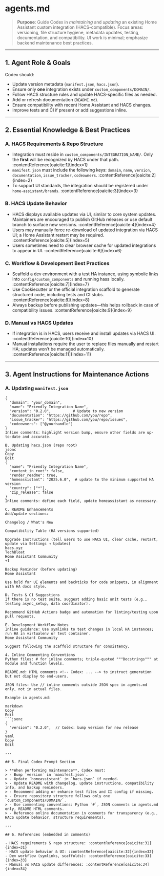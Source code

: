 # agents.md

> **Purpose**: Guide Codex in *maintaining* and *updating* an existing Home Assistant custom integration (HACS-compatible). Focus areas: versioning, file structure hygiene, metadata updates, testing, documentation, and compatibility. UI work is minimal; emphasize backend maintenance best practices.

---

## 1. Agent Role & Goals

Codex should:
- Update version metadata (`manifest.json`, `hacs.json`).
- Ensure only **one** integration exists under `custom_components/DOMAIN/`.
- Follow HACS structure rules and update HACS-specific files as needed.
- Add or refresh documentation (`README.md`).
- Ensure compatibility with recent Home Assistant and HACS changes.
- Improve tests and CI if present or add suggestions inline.

---

## 2. Essential Knowledge & Best Practices

### A. HACS Requirements & Repo Structure
- Integration must reside in `custom_components/INTEGRATION_NAME/`. Only the **first** will be recognized by HACS under that path. :contentReference[oaicite:1]{index=1}  
- `manifest.json` must include the following keys: `domain`, `name`, `version`, `documentation`, `issue_tracker`, `codeowners`. :contentReference[oaicite:2]{index=2}  
- To support UI standards, the integration should be registered under `home-assistant/brands`. :contentReference[oaicite:3]{index=3}

### B. HACS Update Behavior
- HACS displays available updates via UI, similar to core system updates. Maintainers are encouraged to publish GitHub releases or use default branch to surface new versions. :contentReference[oaicite:4]{index=4}  
- Users may manually force re-download of updated integration via HACS UI; a Home Assistant restart may be required. :contentReference[oaicite:5]{index=5}  
- Users sometimes need to clear browser cache for updated integrations to appear in UI. :contentReference[oaicite:6]{index=6}  

### C. Workflow & Development Best Practices
- Scaffold a dev environment with a test HA instance, using symbolic links into `config/custom_components` and running hass locally. :contentReference[oaicite:7]{index=7}  
- Use Cookiecutter or the official integration scaffold to generate structured code, including tests and CI stubs. :contentReference[oaicite:8]{index=8}  
- Always backup before publishing updates—this helps rollback in case of compatibility issues. :contentReference[oaicite:9]{index=9}  

### D. Manual vs HACS Updates
- If integration is in HACS, users receive and install updates via HACS UI. :contentReference[oaicite:10]{index=10}  
- Manual installations require the user to replace files manually and restart HA; updates won’t be managed automatically. :contentReference[oaicite:11]{index=11}  

---

## 3. Agent Instructions for Maintenance Actions

### A. Updating `manifest.json`
```jsonc
{
  "domain": "your_domain",
  "name": "Friendly Integration Name",
  "version": "0.2.0",          # Update to new version
  "documentation": "https://github.com/you/repo",
  "issue_tracker": "https://github.com/you/repo/issues",
  "codeowners": ["@yourhandle"]
}
Inline comments: highlight version bump, ensure other fields are up-to-date and accurate.

B. Updating hacs.json (repo root)
jsonc
Copy
Edit
{
  "name": "Friendly Integration Name",
  "content_in_root": false,
  "render_readme": true,
  "homeassistant": "2025.6.0",  # update to the minimum supported HA version
  "country": ["*"],
  "zip_release": false
}
Inline comments: define each field, update homeassistant as necessary.

C. README Enhancements
Add/update sections:

Changelog / What's New

Compatibility Table (HA versions supported)

Upgrade Instructions (tell users to use HACS UI, clear cache, restart, update via Settings → Updates) 
hacs.xyz
TechBloat
Home Assistant Community
+1

Backup Reminder (before updating) 
Home Assistant

Use bold for UI elements and backticks for code snippets, in alignment with HA docs style.

D. Tests & CI Suggestions
If there is no test suite, suggest adding basic unit tests (e.g., testing async_setup, data coordinator).

Recommend GitHub Actions badge and automation for linting/testing upon pull requests.

E. Development Workflow Notes
Inline guidance: Use symlinks to test changes in local HA instances; run HA in virtualenv or test container. 
Home Assistant Community

Suggest following the scaffold structure for consistency.

4. Inline Commenting Conventions
Python files: # for inline comments; triple-quoted """Docstrings""" at module and function levels.

README.md: HTML comments <!-- Codex: ... --> to instruct generation but not display to end-users.

JSON files: Use // inline comments outside JSON spec in agents.md only, not in actual files.

Example in agents.md:

markdown
Copy
Edit
```jsonc
{
  "version": "0.2.0",  // Codex: bump version for new release
}
yaml
Copy
Edit

---

## 5. Final Codex Prompt Section

> **When performing maintenance**, Codex must:
> - Bump `version` in `manifest.json`.
> - Update `homeassistant` in `hacs.json` if needed.
> - Update README with changelog, update instructions, compatibility info, and backup reminders.
> - Recommend adding or enhance test files and CI config if missing.
> - Ensure repository structure follows only one `custom_components/DOMAIN/`.
> - Use commenting conventions: Python `#`, JSON comments in agents.md only, README HTML comments.
> - Reference online documentation in comments for transparency (e.g., HACS update behavior, structure requirements).

---

## 6. References (embedded in comments)

- HACS requirements & repo structure: :contentReference[oaicite:31]{index=31}  
- HACS update behavior & UI: :contentReference[oaicite:32]{index=32}  
- Dev workflow (symlinks, scaffolds): :contentReference[oaicite:33]{index=33}  
- Manual vs HACS update differences: :contentReference[oaicite:34]{index=34}  
